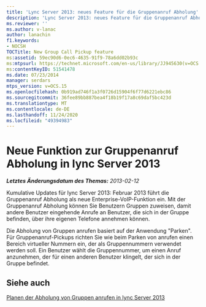 ```yaml
---
title: 'Lync Server 2013: neues Feature für die Gruppenanruf Abholung'
description: 'Lync Server 2013: neues Feature für die Gruppenanruf Abholung.'
ms.reviewer: ''
ms.author: v-lanac
author: lanachin
f1.keywords:
- NOCSH
TOCTitle: New Group Call Pickup feature
ms:assetid: 59ec90d6-0ec6-4635-91f9-78a6dd02b93c
ms:mtpsurl: https://technet.microsoft.com/en-us/library/JJ945630(v=OCS.15)
ms:contentKeyID: 51541478
ms.date: 07/23/2014
manager: serdars
mtps_version: v=OCS.15
ms.openlocfilehash: 0b919ad746f1a3f0726d15904f6f77d6221ebc86
ms.sourcegitcommit: 36fee89bb887bea4f18b19f17a8c69daf5bc423d
ms.translationtype: MT
ms.contentlocale: de-DE
ms.lasthandoff: 11/24/2020
ms.locfileid: "49394983"
---
```

# <a name="new-group-call-pickup-feature-in-lync-server-2013"></a>Neue Funktion zur Gruppenanruf Abholung in lync Server 2013

<div data-xmlns="http://www.w3.org/1999/xhtml">

<div class="topic" data-xmlns="http://www.w3.org/1999/xhtml" data-msxsl="urn:schemas-microsoft-com:xslt" data-cs="https://msdn.microsoft.com/">

<div data-asp="https://msdn2.microsoft.com/asp">



</div>

<div id="mainSection">

<div id="mainBody">

<span> </span>

_**Letztes Änderungsdatum des Themas:** 2013-02-12_

Kumulative Updates für lync Server 2013: Februar 2013 führt die Gruppenanruf Abholung als neue Enterprise-VoIP-Funktion ein. Mit der Gruppenanruf Abholung können Sie Benutzern Gruppen zuweisen, damit andere Benutzer eingehende Anrufe an Benutzer, die sich in der Gruppe befinden, über ihre eigenen Telefone annehmen können.

Die Abholung von Gruppen anrufen basiert auf der Anwendung "Parken". Für Gruppenanruf-Pickups richten Sie wie beim Parken von anrufen einen Bereich virtueller Nummern ein, der als Gruppennummern verwendet werden soll. Ein Benutzer wählt die Gruppennummer, um einen Anruf anzunehmen, der für einen anderen Benutzer klingelt, der sich in der Gruppe befindet.

<div>

## <a name="see-also"></a>Siehe auch


[Planen der Abholung von Gruppen anrufen in lync Server 2013](lync-server-2013-planning-for-group-call-pickup.md)  
  

</div>

</div>

<span> </span>

</div>

</div>

</div>

